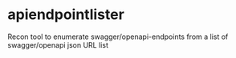# apiendpointlister
Recon tool to enumerate swagger/openapi-endpoints from a list of swagger/openapi json URL list
